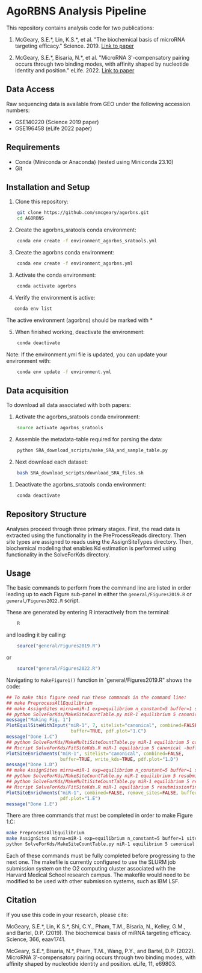 # AgoRBNS Analysis Pipeline

This repository contains analysis code for two publications:

1. McGeary, S.E.\*, Lin, K.S.\*, et al. "The biochemical basis of microRNA
targeting efficacy." Science. 2019.
   [Link to paper](https://www.science.org/doi/10.1126/science.aav1741)

2. McGeary, S.E.\*, Bisaria, N.\*, et al. "MicroRNA 3'-compensatory pairing
occurs through two binding modes, with affinity shaped by nucleotide identity
and position." eLife. 2022.
   [Link to paper](https://elifesciences.org/articles/73188)

## Data Access

Raw sequencing data is available from GEO under the following accession numbers:
- GSE140220 (Science 2019 paper)
- GSE196458 (eLife 2022 paper)

## Requirements

- Conda (Miniconda or Anaconda) (tested using Miniconda 23.10)
- Git

## Installation and Setup

1. Clone this repository:
```bash
    git clone https://github.com/smcgeary/agorbns.git
    cd AGORBNS
```

2. Create the agorbns_sratools conda environment:
```bash
    conda env create -f environment_agorbns_sratools.yml
```

3. Create the agorbns conda environment:
```bash
    conda env create -f environment_agorbns.yml
```

3. Activate the conda environment:
```bash
    conda activate agorbns
```

4. Verify the environment is active:
```bash
   conda env list
```
   The active environment (agorbns) should be marked with *

5. When finished working, deactivate the environment:
```bash
    conda deactivate
```

Note: If the environment.yml file is updated, you can update your environment with:
```bash
    conda env update -f environment.yml
```

## Data acquisition

To download all data associated with both papers:

1. Activate the agorbns_sratools conda environment:
```bash
    source activate agorbns_sratools
```


2. Assemble the metadata-table required for parsing the data:
```bash
    python SRA_download_scripts/make_SRA_and_sample_table.py
```

2. Next download each dataset:
```bash
    bash SRA_download_scripts/download_SRA_files.sh
```

1. Deactivate the agorbns_sratools conda environment:
```bash
    conda deactivate
```


## Repository Structure

Analyses proceed through three primary stages. First, the read data is extracted
using the functionality in the PreProcessReads directory. Then site types are
assigned to reads using the AssignSiteTypes directory. Then, biochemical
modeling that enables Kd estimation is performed using functionality in the
SolveForKds directory.


## Usage

The basic commands to perform from the command line are listed in order leading
up to each Figure sub-panel in either the `general/Figures2019.R` or 
`general/Figures2022.R` script.

These are generated by entering R interactively from the terminal:
```bash
    R
```

and loading it by calling:
```R
    source("general/Figures2019.R")
```
or
```R
    source("general/Figures2022.R")
```


Navigating to `MakeFigure1()` function in `general/Figures2019.R" shows the
code:
```R
## To make this figure need run these commands in the command line:
## make PreprocessAllEquilibrium
## make AssignSites mirna=miR-1 exp=equilibrium n_constant=5 buffer=1 sitelist=canonical
## python SolveForKds/MakeSiteCountTable.py miR-1 equilibrium 5 canonical -buffer
message("Making Fig. 1")
PlotEquilSiteWithInput("miR-1", 7, sitelist="canonical", combined=FALSE,
                        buffer=TRUE, pdf.plot="1.C")
message("Done 1.C")
## python SolveForKds/MakeMultiSiteCountTable.py miR-1 equilibrium 5 canonical -buffer3p
## Rscript SolveForKds/FitSiteKds.R miR-1 equilibrium 5 canonical -buffer3p -nocombI -single
PlotSiteEnrichments("miR-1", sitelist="canonical", combined=FALSE,
                    buffer=TRUE, write_kds=TRUE, pdf.plot="1.D")
message("Done 1.D")
## make AssignSites mirna=miR-1 exp=equilibrium n_constant=5 buffer=1 sitelist=resubmissionfinal
## python SolveForKds/MakeSiteCountTable.py miR-1 equilibrium 5 resubmissionfinal -buffer
## python SolveForKds/MakeMultiSiteCountTable.py miR-1 equilibrium 5 resubmissionfinal -buffer
## Rscript SolveForKds/FitSiteKds.R miR-1 equilibrium 5 resubmissionfinal -buffer -nocombI -single
PlotSiteEnrichments("miR-1", combined=FALSE, remove_sites=FALSE, buffer=TRUE,
                    pdf.plot="1.E")
message("Done 1.E")
```

There are three commands that must be completed in order to make Figure 1.C:

```bash
make PreprocessAllEquilibrium
make AssignSites mirna=miR-1 exp=equilibrium n_constant=5 buffer=1 sitelist=canonical
python SolveForKds/MakeSiteCountTable.py miR-1 equilibrium 5 canonical -buffer
```

Each of these commands must be fully completed before progressing to the next
one. The makefile is currently configured to use the SLURM job submission
system on the O2 computing cluster associated with the Harvard Medical School
research campus. The makefile would need to be modified to be used with other
submission systems, such as IBM LSF.


## Citation

If you use this code in your research, please cite:

McGeary, S.E.\*, Lin, K.S.\*, Shi, C.Y., Pham, T.M., Bisaria, N., Kelley, G.M., and Bartel, D.P. (2019). The biochemical basis of miRNA targeting efficacy. Science, 366, eaav1741.

McGeary, S.E.\*, Bisaria, N.\*, Pham, T.M., Wang, P.Y., and Bartel, D.P. (2022). MicroRNA 3′-compensatory pairing occurs through two binding modes, with affinity shaped by nucleotide identity and position. eLife, 11, e69803.